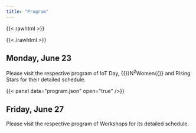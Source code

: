 ```yaml
---
title: "Program"
---
```


<!-- {{< button
    link="mailto:ardalan@uci.edu,chenren.xu@gmail.com"
    icon="calendar2-week-fill"
    text="Download Program .ics"
>}} -->

{{< rawhtml >}}
<div id='calendar'></div>
{{< /rawhtml >}}

## Monday, June 23

Please visit the respective program of IoT Day, {{<rawhtml>}}N<sup>2</sup>Women{{</rawhtml>}} and Rising Stars for their detailed schedule.

{{< panel data="program.json" open="true" />}}

## Friday, June 27

Please visit the respective program of Workshops for its detailed schedule.